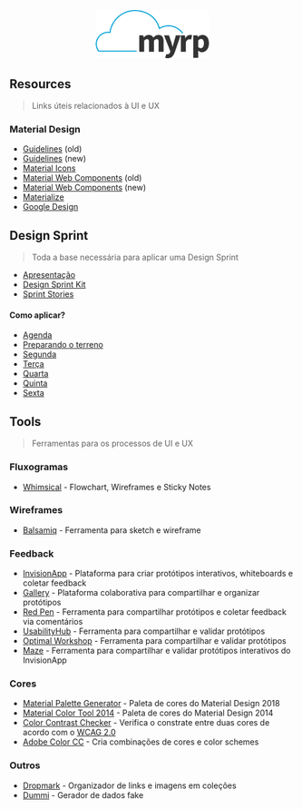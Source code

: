 <p align="center">
  <img width="200" src="./assets/img/logo.png" alt="Logo do myrp">
  <br>
</p>

## Resources
> Links úteis relacionados à UI e UX

### Material Design
- [Guidelines](https://material.io/archive/guidelines/) (old)
- [Guidelines](https://material.io/design) (new)
- [Material Icons](https://material.io/icons/)
- [Material Web Components](https://material-components-web.appspot.com/) (old) 
- [Material Web Components](https://material-components.github.io/material-components-web-catalog) (new)
- [Materialize](http://materializecss.com/)
- [Google Design](https://medium.com/google-design)

## Design Sprint
> Toda a base necessária para aplicar uma Design Sprint

- [Apresentação](https://docs.google.com/presentation/d/1Ib0LFGxBQFqpaiOpzKZO5AuiE9JI92xLMs9uKQngK3o/edit?usp=sharing)
- [Design Sprint Kit](https://designsprintkit.withgoogle.com/)
- [Sprint Stories](https://sprintstories.com/)

#### Como aplicar?
- [Agenda](./design-sprint/Agenda.md)
- [Preparando o terreno](./design-sprint/Preparando-o-terreno.md)
- [Segunda](./design-sprint/)
- [Terça](./design-sprint/)
- [Quarta](./design-sprint/Decisão-que-cola.md)
- [Quinta](./design-sprint/)
- [Sexta](./design-sprint/)

## Tools
> Ferramentas para os processos de UI e UX

### Fluxogramas
- [Whimsical](https://whimsical.co/) - Flowchart, Wireframes e Sticky Notes

### Wireframes
- [Balsamiq](https://balsamiq.com/) - Ferramenta para sketch e wireframe

### Feedback
- [InvisionApp](http://invisionapp.com) - Plataforma para criar protótipos interativos, whiteboards e coletar feedback
- [Gallery](https://gallery.io/) - Plataforma colaborativa para compartilhar e organizar protótipos
- [Red Pen](https://redpen.io) - Ferramenta para compartilhar protótipos e coletar feedback via comentários
- [UsabilityHub](https://usabilityhub.com/) - Ferramenta para compartilhar e validar protótipos
- [Optimal Workshop](https://www.optimalworkshop.com/) - Ferramenta para compartilhar e validar protótipos
- [Maze](https://maze.design) - Ferramenta para compartilhar e validar protótipos interativos do InvisionApp

### Cores
- [Material Palette Generator](https://material.io/design/color/the-color-system.html#tools-for-picking-colors) - Paleta de cores do Material Design 2018
- [Material Color Tool 2014](https://material.io/tools/color) - Paleta de cores do Material Design 2014
- [Color Contrast Checker](https://webaim.org/resources/contrastchecker/) - Verifica o constrate entre duas cores de acordo com o [WCAG 2.0](https://www.w3.org/TR/WCAG20/)
- [Adobe Color CC](https://color.adobe.com/pt/create/color-wheel/) - Cria combinações de cores e color schemes

### Outros
- [Dropmark](http://dropmark.com) - Organizador de links e imagens em coleções
- [Dummi](http://dummi.io/) - Gerador de dados fake
